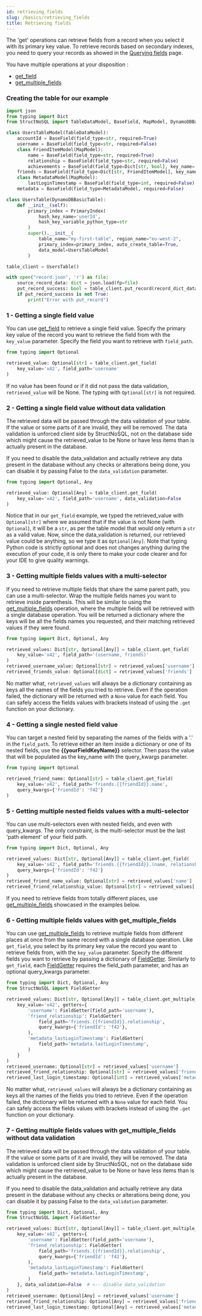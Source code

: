 ```yaml
---
id: retrieving_fields
slug: /basics/retrieving_fields
title: Retrieving fields
---
```


The 'get' operations can retrieve fields from a record when you select it with its primary key value. To retrieve 
records based on secondary indexes, you need to query your records as showed in the 
[Querying fields](../basics/querying_fields.md) page.

You have multiple operations at your disposition :

- [get_field](../api/get_field.md)
- [get_multiple_fields](../api/get_multiple_fields.md)


### Creating the table for our example
```python
import json
from typing import Dict
from StructNoSQL import TableDataModel, BaseField, MapModel, DynamoDBBasicTable, PrimaryIndex

class UsersTableModel(TableDataModel):
    accountId = BaseField(field_type=str, required=True)
    username = BaseField(field_type=str, required=False)
    class FriendItemModel(MapModel):
        name = BaseField(field_type=str, required=True)
        relationship = BaseField(field_type=str, required=False)
        achievements = BaseField(field_type=Dict[str, bool], key_name='achievementKeyName', required=False)
    friends = BaseField(field_type=Dict[str, FriendItemModel], key_name='friendId', required=False)
    class MetadataModel(MapModel):
        lastLoginTimestamp = BaseField(field_type=int, required=False)
    metadata = BaseField(field_type=MetadataModel, required=False)

class UsersTable(DynamoDBBasicTable):
    def __init__(self):
        primary_index = PrimaryIndex(
            hash_key_name='userId', 
            hash_key_variable_python_type=str
        )
        super().__init__(
            table_name="my-first-table", region_name="eu-west-2", 
            primary_index=primary_index, auto_create_table=True,
            data_model=UsersTableModel
        )

table_client = UsersTable()

with open("record.json", 'r') as file:
    source_record_data: dict = json.load(fp=file)
    put_record_success: bool = table_client.put_record(record_dict_data=source_record_data)
    if put_record_success is not True:
        print("Error with put_record")
```


### 1 - Getting a single field value
You can use [get_field](../api/get_field.md) to retrieve a single field value.
Specify the primary key value of the record you want to retrieve the field from with the ```key_value``` parameter.
Specify the field you want to retrieve with ```field_path```.
```python
from typing import Optional

retrieved_value: Optional[str] = table_client.get_field(
    key_value='x42', field_path='username'
)
```
If no value has been found or if it did not pass the data validation, ```retrieved_value``` will be None.
The typing with ```Optional[str]``` is not required.


### 2 - Getting a single field value without data validation
The retrieved data will be passed through the data validation of your table. If the value or
some parts of it are invalid, they will be removed. The data validation is unforced client side by StructNoSQL, not on 
the database side which might cause the retrieved_value to be None or have less items than is actually present in the 
database.

If you need to disable the data_validation and actually retrieve any data present in the database without any checks or
alterations being done, you can disable it by passing False to the ```data_validation``` parameter.
```python
from typing import Optional, Any

retrieved_value: Optional[Any] = table_client.get_field(
    key_value='x42', field_path='username', data_validation=False
)
```
Notice that in our ```get_field``` example, we typed the retrieved_value with ```Optional[str]``` where we assumed that
if the value is not None (with ```Optional```), it will be a ```str```, as per the table model that would only return a 
```str``` as a valid value. Now, since the data_validation is returned, our retrieved value could be anything, so we
type it as ```Optional[Any]```. Note that typing Python code is strictly optional and does not changes anything during
the execution of your code, it is only there to make your code clearer and for your IDE to give quality warnings.


### 3 - Getting multiple fields values with a multi-selector
If you need to retrieve multiple fields that share the same parent path, you can use a multi-selector.
Wrap the multiple fields names you want to retrieve inside parenthesis. This will be similar to using the 
[get_multiple_fields](../api/get_multiple_fields) operation, where the multiple fields will be retrieved with a
single database operation. 
You will be returned a dictionary where the keys will be all the fields names you requested, and their matching 
retrieved values if they were found.
```python
from typing import Dict, Optional, Any

retrieved_values: Dict[str, Optional[Any]] = table_client.get_field(
    key_value='x42', field_path='(username, friends)'
)
retrieved_username_value: Optional[str] = retrieved_values['username']
retrieved_friends_value: Optional[dict] = retrieved_values['friends']
```
No matter what, ```retrieved_values``` will always be a dictionary containing as keys all the names of the 
fields you tried to retrieve. 
Even if the operation failed, the dictionary will be returned with a ```None``` value for each 
field.
You can safely access the fields values with brackets instead of using the ```.get``` function on your dictionary.



### 4 - Getting a single nested field value
You can target a nested field by separating the names of the fields with a '.' in the ```field_path```.
To retrieve either an item inside a dictionary or one of its nested fields, use the
**\{\{yourFieldKeyName\}\}** selector.
Then pass the value that will be populated as the key_name with the query_kwargs parameter. 
```python
from typing import Optional

retrieved_friend_name: Optional[str] = table_client.get_field(
    key_value='x42', field_path='friends.{{friendId}}.name',
    query_kwargs={'friendId': 'f42'}
)
```

### 5 - Getting multiple nested fields values with a multi-selector
You can use multi-selectors even with nested fields, and even with query_kwargs.
The only constraint, is the multi-selector must be the last 'path element' of your field path.
```python
from typing import Dict, Optional, Any

retrieved_values: Dict[str, Optional[Any]] = table_client.get_field(
    key_value='x42', field_path='friends.{{friendId}}.(name, relationship)',
    query_kwargs={'friendId': 'f42'}
)
retrieved_friend_name_value: Optional[str] = retrieved_values['name']
retrieved_friend_relationship_value: Optional[str] = retrieved_values['relationship']
```
If you need to retrieve fields from totally different places, use [get_multiple_fields](../api/get_multiple_fields)
showcased in the examples below.


### 6 - Getting multiple fields values with get_multiple_fields
You can use [get_multiple_fields](../api/get_multiple_fields) to retrieve multiple fields from different places at once from the same record with a single database operation.
Like ```get_field```, you select by its primary key value the record you want to retrieve 
fields from, with the ```key_value``` parameter.
Specify the different fields you want to retrieve by passing a dictionary of [FieldGetter](../api/FieldGetter).
Similarly to ```get_field```, each [FieldGetter](../api/FieldGetter) requires the field_path parameter, and has an 
optional query_kwargs parameter.
```python
from typing import Dict, Optional, Any
from StructNoSQL import FieldGetter

retrieved_values: Dict[str, Optional[Any]] = table_client.get_multiple_fields(
    key_value='x42', getters={
        'username': FieldGetter(field_path='username'),
        'friend_relationship': FieldGetter(
            field_path='friends.{{friendId}}.relationship', 
            query_kwargs={'friendId': 'f42'}, 
        ),
        'metadata_lastLoginTimestamp': FieldGetter(
            field_path='metadata.lastLoginTimestamp', 
        )
    }
)
retrieved_username: Optional[str] = retrieved_values['username']
retrieved_friend_relationship: Optional[str] = retrieved_values['friend_relationship']
retrieved_last_login_timestamp: Optional[int] = retrieved_values['metadata_lastLoginTimestamp']
```
No matter what, ```retrieved_values``` will always be a dictionary containing as keys all the names of the 
fields you tried to retrieve. 
Even if the operation failed, the dictionary will be returned with a ```None``` value for each 
field.
You can safely access the fields values with brackets instead of using the ```.get``` function on your dictionary.



### 7 - Getting multiple fields values with get_multiple_fields without data validation
The retrieved data will be passed through the data validation of your table. If the value or
some parts of it are invalid, they will be removed. The data validation is unforced client side by StructNoSQL, not on 
the database side which might cause the retrieved_value to be None or have less items than is actually present in the 
database.

If you need to disable the data_validation and actually retrieve any data present in the database without any checks or
alterations being done, you can disable it by passing False to the ```data_validation``` parameter.
```python
from typing import Dict, Optional, Any
from StructNoSQL import FieldGetter

retrieved_values: Dict[str, Optional[Any]] = table_client.get_multiple_fields(
    key_value='x42', getters={
        'username': FieldGetter(field_path='username'),
        'friend_relationship': FieldGetter(
            field_path='friends.{{friendId}}.relationship', 
            query_kwargs={'friendId': 'f42'}, 
        ),
        'metadata_lastLoginTimestamp': FieldGetter(
            field_path='metadata.lastLoginTimestamp', 
        )
    }, data_validation=False  # <-- disable data_validation
)
retrieved_username: Optional[Any] = retrieved_values['username']
retrieved_friend_relationship: Optional[Any] = retrieved_values['friend_relationship']
retrieved_last_login_timestamp: Optional[Any] = retrieved_values['metadata_lastLoginTimestamp']
```